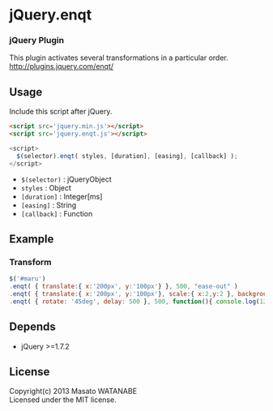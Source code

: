 # jQuery.enqt

### jQuery Plugin ###
This plugin activates several transformations in a particular order.  
http://plugins.jquery.com/enqt/

## Usage
Include this script after jQuery.

``` html
<script src='jquery.min.js'></script>
<script src='jquery.enqt.js'></script>
```
``` javascript
<script>
  $(selector).enqt( styles, [duration], [easing], [callback] );
</script>
```
+ `$(selector)` : jQueryObject
+ `styles` : Object
+ `[duration]` : Integer[ms]
+ `[easing]` : String
+ `[callback]` : Function

## Example

### Transform

``` javascript
$('#maru')
.enqt( { translate:{ x:'200px', y:'100px'} }, 500, "ease-out" )
.enqt( { translate:{ x:'200px', y:'100px'}, scale:{ x:2,y:2 }, backgroundColor:'#00f' }, 1000 )
.enqt( { rotate: '45deg', delay: 500 }, 500, function(){ console.log(123); } );
```

## Depends

* jQuery >=1.7.2

## License

Copyright(c) 2013 Masato WATANABE  
Licensed under the MIT license.

